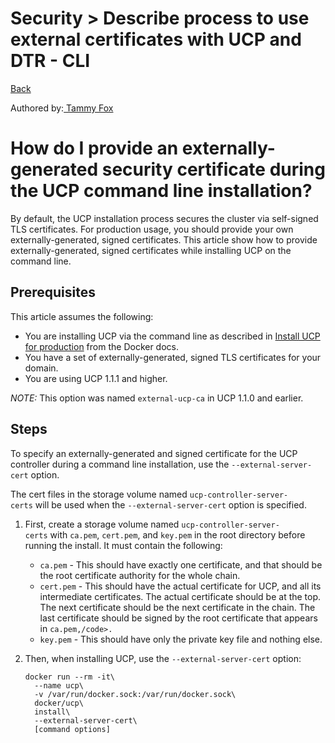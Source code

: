 # Security > Describe ​​process ​​to ​​use ​​external ​​certificates ​​with ​​UCP ​​and ​​DTR - CLI

[Back](./ReadMe.md)

Authored by:[ Tammy Fox](https://success.docker.com/author/tfoxnc)

How do I provide an externally-generated security certificate during the UCP command line installation?
=======================================================================================================

By default, the UCP installation process secures the cluster via self-signed TLS certificates. For production usage, you should provide your own externally-generated, signed certificates. This article show how to provide externally-generated, signed certificates while installing UCP on the command line.

Prerequisites
-------------

This article assumes the following:

-   You are installing UCP via the command line as described in [Install UCP for production](https://docs.docker.com/ucp/installation/install-production/#step-5-install-the-ucp-controller "Install UCP for production") from the Docker docs.
-   You have a set of externally-generated, signed TLS certificates for your domain.
-   You are using UCP 1.1.1 and higher.

*NOTE:* This option was named `external-ucp-ca` in UCP 1.1.0 and earlier.

Steps
-----

To specify an externally-generated and signed certificate for the UCP controller during a command line installation, use the `--external-server-cert` option.

The cert files in the storage volume named `ucp-controller-server-certs` will be used when the `--external-server-cert` option is specified.

1.  First, create a storage volume named `ucp-controller-server-certs` with `ca.pem`, `cert.pem`, and `key.pem` in the root directory before running the install. It must contain the following:

    -   `ca.pem` - This should have exactly one certificate, and that should be the root certificate authority for the whole chain.
    -   `cert.pem` - This should have the actual certificate for UCP, and all its intermediate certificates. The actual certificate should be at the top. The next certificate should be the next certificate in the chain. The last certificate should be signed by the root certificate that appears in `ca.pem,/code>.`
    -   `key.pem` - This should have only the private key file and nothing else.
2.  Then, when installing UCP, use the `--external-server-cert` option:

    ```
    docker run --rm -it\
      --name ucp\
      -v /var/run/docker.sock:/var/run/docker.sock\
      docker/ucp\
      install\
      --external-server-cert\
      [command options]
    ```